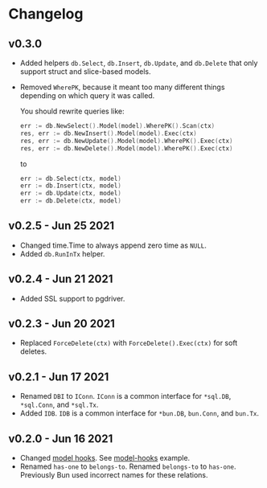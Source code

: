 # Changelog

## v0.3.0

- Added helpers `db.Select`, `db.Insert`, `db.Update`, and `db.Delete` that only support struct and
  slice-based models.
- Removed `WherePK`, because it meant too many different things depending on which query it was
  called.

  You should rewrite queries like:

  ```go
  err := db.NewSelect().Model(model).WherePK().Scan(ctx)
  res, err := db.NewInsert().Model(model).Exec(ctx)
  res, err := db.NewUpdate().Model(model).WherePK().Exec(ctx)
  res, err := db.NewDelete().Model(model).WherePK().Exec(ctx)
  ```

  to

  ```go
  err := db.Select(ctx, model)
  err := db.Insert(ctx, model)
  err := db.Update(ctx, model)
  err := db.Delete(ctx, model)
  ```

## v0.2.5 - Jun 25 2021

- Changed time.Time to always append zero time as `NULL`.
- Added `db.RunInTx` helper.

## v0.2.4 - Jun 21 2021

- Added SSL support to pgdriver.

## v0.2.3 - Jun 20 2021

- Replaced `ForceDelete(ctx)` with `ForceDelete().Exec(ctx)` for soft deletes.

## v0.2.1 - Jun 17 2021

- Renamed `DBI` to `IConn`. `IConn` is a common interface for `*sql.DB`, `*sql.Conn`, and `*sql.Tx`.
- Added `IDB`. `IDB` is a common interface for `*bun.DB`, `bun.Conn`, and `bun.Tx`.

## v0.2.0 - Jun 16 2021

- Changed [model hooks](https://bun.uptrace.dev/guide/hooks.html#model-hooks). See
  [model-hooks](example/model-hooks) example.
- Renamed `has-one` to `belongs-to`. Renamed `belongs-to` to `has-one`. Previously Bun used
  incorrect names for these relations.
